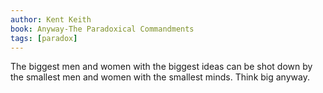 ```yaml
---
author: Kent Keith
book: Anyway-The Paradoxical Commandments
tags: [paradox]
---
```

The biggest men and women with the biggest ideas can be shot down by the smallest men and women with the smallest minds. Think big anyway.
